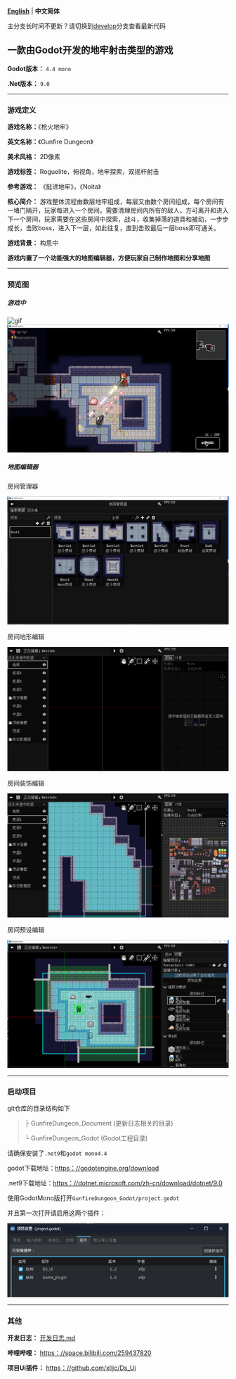 [**English**](./README.md) | **中文简体**

主分支长时间不更新？请切换到[develop](https://github.com/xlljc/GunfireDungeon/tree/develop)分支查看最新代码



## 一款由Godot开发的地牢射击类型的游戏

**Godot版本：** `4.4 mono`

**.Net版本：** `9.0`

---
### 游戏定义

**游戏名称：**《枪火地牢》

**英文名称：**《Gunfire Dungeon》

**美术风格：** 2D像素

**游戏标签：** Roguelite，俯视角，地牢探索，双摇杆射击

**参考游戏：** 《挺进地牢》，《Noita》

**核心简介：** 游戏整体流程由数层地牢组成，每层又由数个房间组成，每个房间有一堵门隔开，玩家每进入一个房间，需要清理房间内所有的敌人，方可离开和进入下一个房间，玩家需要在这些房间中探索，战斗，收集掉落的道具和被动，一步步成长，击败boss，进入下一层，如此往复，直到击败最后一层boss即可通关。

**游戏背景：** 构思中

**游戏内置了一个功能强大的地图编辑器，方便玩家自己制作地图和分享地图**

---
### 预览图

##### 游戏中

![gif](GunfireDungeon_Document/文档资源/preview_gif.gif)
![png](GunfireDungeon_Document/文档资源/preview1.png)

##### 地图编辑器

房间管理器

![png](GunfireDungeon_Document/文档资源/preview2.png)

房间地形编辑

![png](GunfireDungeon_Document/文档资源/preview3_gif.gif)

房间装饰编辑

![png](GunfireDungeon_Document/文档资源/preview2_gif.gif)

房间预设编辑

![png](GunfireDungeon_Document/文档资源/preview3.png)

---
### 启动项目

git仓库的目录结构如下
> ├ GunfireDungeon_Document (更新日志相关的目录) 
>
> └ GunfireDungeon_Godot (Godot工程目录)



请确保安装了`.net9`和`godot mono4.4`

godot下载地址：[https：//godotengine.org/download](GunfireDungeon_Document/文档资源/setting.png)

.net9下载地址：[https：//dotnet.microsoft.com/zh-cn/download/dotnet/9.0](GunfireDungeon_Document/文档资源/setting.png)



使用GodotMono版打开`GunfireDungeon_Godot/project.godot`

并且第一次打开请启用这两个插件：

![setting.png](GunfireDungeon_Document/文档资源/setting.png)



---
### 其他

**开发日志：** [开发日志.md](GunfireDungeon_Document/开发日志.md) 

**哔哩哔哩：** [https：//space.bilibili.com/259437820](GunfireDungeon_Document/文档资源/setting.png)

**项目Ui插件：** [https：//github.com/xlljc/Ds_Ui](GunfireDungeon_Document/文档资源/setting.png)